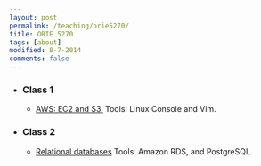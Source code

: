 ```yaml
---
layout: post
permalink: /teaching/orie5270/
title: ORIE 5270
tags: [about]
modified: 8-7-2014
comments: false
---
```


* ### Class 1
    * [AWS: EC2 and S3.](/saul/ec2_notes.pdf) Tools: Linux Console and Vim.
* ### Class 2
    * [Relational databases](/saul/rds.pdf) Tools: Amazon RDS, and PostgreSQL.

